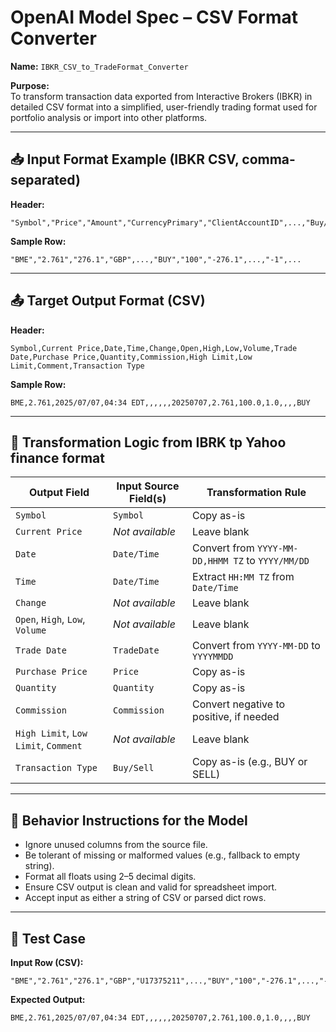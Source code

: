 # OpenAI Model Spec – CSV Format Converter

**Name:** `IBKR_CSV_to_TradeFormat_Converter`

**Purpose:**  
To transform transaction data exported from Interactive Brokers (IBKR) in detailed CSV format into a simplified,
user-friendly trading format used for portfolio analysis or import into other platforms.

---

## 📥 Input Format Example (IBKR CSV, comma-separated)

**Header:**

```
"Symbol","Price","Amount","CurrencyPrimary","ClientAccountID",...,"Buy/Sell","Quantity","Proceeds","NetCash",...,"Commission",...
```

**Sample Row:**

```
"BME","2.761","276.1","GBP",...,"BUY","100","-276.1",...,"-1",...
```

---

## 📤 Target Output Format (CSV)

**Header:**

```
Symbol,Current Price,Date,Time,Change,Open,High,Low,Volume,Trade Date,Purchase Price,Quantity,Commission,High Limit,Low Limit,Comment,Transaction Type
```

**Sample Row:**

```
BME,2.761,2025/07/07,04:34 EDT,,,,,,20250707,2.761,100.0,1.0,,,,BUY
```

---

## 🔁 Transformation Logic from IBRK tp Yahoo finance format

| Output Field                         | Input Source Field(s) | Transformation Rule                               |
|--------------------------------------|-----------------------|---------------------------------------------------|
| `Symbol`                             | `Symbol`              | Copy as-is                                        |
| `Current Price`                      | _Not available_       | Leave blank                                       |
| `Date`                               | `Date/Time`           | Convert from `YYYY-MM-DD,HHMM TZ` to `YYYY/MM/DD` |
| `Time`                               | `Date/Time`           | Extract `HH:MM TZ` from `Date/Time`               |
| `Change`                             | _Not available_       | Leave blank                                       |
| `Open`, `High`, `Low`, `Volume`      | _Not available_       | Leave blank                                       |
| `Trade Date`                         | `TradeDate`           | Convert from `YYYY-MM-DD` to `YYYYMMDD`           |
| `Purchase Price`                     | `Price`               | Copy as-is                                        |
| `Quantity`                           | `Quantity`            | Copy as-is                                        |
| `Commission`                         | `Commission`          | Convert negative to positive, if needed           |
| `High Limit`, `Low Limit`, `Comment` | _Not available_       | Leave blank                                       |
| `Transaction Type`                   | `Buy/Sell`            | Copy as-is (e.g., BUY or SELL)                    |

---

## 🧠 Behavior Instructions for the Model

- Ignore unused columns from the source file.
- Be tolerant of missing or malformed values (e.g., fallback to empty string).
- Format all floats using 2–5 decimal digits.
- Ensure CSV output is clean and valid for spreadsheet import.
- Accept input as either a string of CSV or parsed dict rows.

---

## 🧪 Test Case

**Input Row (CSV):**

```csv
"BME","2.761","276.1","GBP","U17375211",...,"BUY","100","-276.1",...,"-1",...
```

**Expected Output:**

```csv
BME,2.761,2025/07/07,04:34 EDT,,,,,,20250707,2.761,100.0,1.0,,,,BUY
```